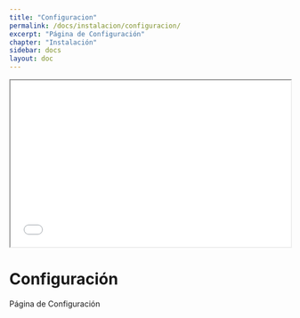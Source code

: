 ```yaml
---
title: "Configuracion"
permalink: /docs/instalacion/configuracion/
excerpt: "Página de Configuración"
chapter: "Instalación" 
sidebar: docs
layout: doc
---
```

<iframe src="[path/to/https://aes-supporchart-node.azurewebsites.net]>html-name</iframe>

  
<iframe
  src="[https://codepen.io](https://aes-supporchart-node.azurewebsites.net)/"
  style="width:100%; height:300px;"
></iframe>


# Configuración

Página de Configuración
